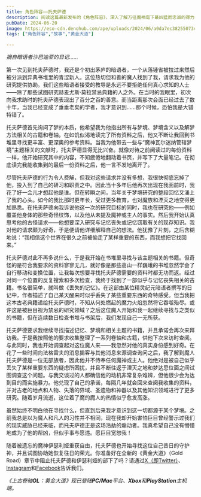 ```yaml
---
title: 角色阵容——托夫萨德
description: 阅读这篇最新发布的《角色阵容》，深入了解万径魔神麾下最凶猛而忠诚的得力干将：托夫萨德！
pubDate: 2024-06-20
image: https://eso-cdn.denohub.com/ape/uploads/2024/06/a0da7ec38255073c665ded9c059f85ae.jpg
tags: ["角色阵容","故事","黄金大道"]

---
```


_摘自暗语者沙巴迪亚的日记……_

第一次见到托夫萨德时，我还是个初出茅庐的暗语者，一个从落锤省被拉过来然后被分派到异典书堆里的青涩新人。这位热切但和善的魔人找到了我，请求我为他的研究提供协助。我们这些暗语者接受的教导是永远不要拒绝任何真心求知的人士——除了那些试图研究赫麦尤斯·莫拉禁忌典籍的人之外。在当时的我眼里，初次向我求助时的托夫萨德表现出了百分之百的善意。而当距离那次会面已经过去了数十年，当我已经变成了垂垂老矣的学者，我才意识到……那个时候，恐怕我是大错特错了。

托夫萨德首先询问了梦的本质，他希望我为他指出所有与梦境、梦境含义以及解梦方法相关的古籍和卷轴。在如饥似渴地读完了所有资料之后，他又不断让我回到书堆里寻找更丰富、更深奥的参考资料。当我为他带去一些与“魔神瓦尔迷纳管辖梦境”主题相关的文献时，托夫萨德显得无比兴奋。就像对待之前阅读过的每份资料一样，他开始研究其中的内容，不知疲倦地翻动着书页，并写下了大量笔记。在彻底读完我能收集到的最后一份资料之后，他一言不发地离开了。

尽管托夫萨德的行为令人费解，但我对这些请求并没有多想，我很快彻底忘掉了他，投入到了自己的研习和职责之中。因此当十多年后他再次出现在我面前时，我花了好一会儿才想起他是谁。但在转瞬之间，当年关于梦境研究的整段回忆又涌上了我的心头。如今的我比那时更年长，受过更多教育，也对魔族和湮灭之地变得更加熟悉。在托夫萨德向我诉说他这一次的研究目标的同时，我也在研究他——例如覆盖他身体的那些奇怪纹饰，以及他从未提及魔神或主人的事实。然后我开始认真思考他的古怪请求——他想要深入研究与记忆丧失或记忆窃取有关的现存知识。我对他的请求颇为好奇，于是便请他详细解释自己的想法。他犹豫了片刻，之后含糊地说：“我相信这个世界在很久之前被偷走了某样重要的东西，而我想把它找回来。”

托夫萨德对此不再多说什么，于是我开始在书堆里寻找与该主题相关的书籍。但奇怪的是符合我要求的资料寥寥无几，就好像是那些高山一样巍峨的书堆忽然学会了自行移动和变换位置，让我每次想要寻找托夫萨德需要的资料时都无功而返。经过对同一个位置的反复搜索和多次检查，我终于找到了一部似乎与记忆丧失相关的古籍。书名很简单，就叫做《丢失的记忆》。在这部由某位精灵纪元暗语者撰写的日记中，作者描述了自己某天醒来时似乎丢失了某些重要东西的奇特感受。但当我把这本古老典籍递给托夫萨德时，不知从何处燃起的魔力火焰忽然将它吞噬殆尽。或许这是被巨目视为禁忌的研究领域？之后这位魔人开始和我一起继续寻找与之类似的书籍，但在连续数日检查书堆与书架后，我们发现自己一无所获。

托夫萨德要求我继续寻找描述记忆、梦境和相关主题的书籍，并且承诺会再次来拜访我。于是我按照他的要求收集整理了一系列卷轴和古籍，供他下次来访时查阅。与此同时，我也开始调查起对这位魔人来——我忽然对他的真实身份感到好奇。在花了一些时间向法格雷夫的消息掮客与其他消息来源调查询问之后，我了解到魔人托夫萨德是一位无部族者，因此他并不侍奉任何魔神或主人。他绝对是被自己似乎丢失了某样重要东西的疑虑所困扰，并且不断往返于湮灭之地和梦达思位面之间试图调查这个问题。与我交谈过的人都确信他的动机非常复杂难辨，但他很少会为达到目的而实施暴力。他兑现了自己的承诺，每隔几年就会回来查阅我收集的资料，并对古老的地点和人物、失落的界域、圣遗物和神器以及其他知识领域进行了更多研究。随着岁月流逝，这位着了魔的魔人的热情似乎愈发高涨。

虽然始终不明白他在寻找什么，但直到后来我才意识到这一切都源于某个梦境。之前我总是以为魔人和凡人的习性并不相同，现在我却开始害怕巨目曾经警示过我们的现实威胁已经来临，而托夫萨德正是这场浩劫的煽动者。我真希望自己没有懵懂地成为了他的帮凶，但似乎事与愿违。愿巨目宽恕我！

随着被遗忘的魔神伊瑟利娅重获自由，托夫萨德也开始寻找这位自己昔日的守护神，并且试图协助她恢复往日的荣光。你准备好在全新的《黄金大道》（Gold
Road）章节中阻止托夫萨德和伊瑟利娅的部下了吗？请通过[X（即Twitter）](https://twitter.com/TESOnline)、[Instagram](https://www.instagram.com/elderscrollsonline/)和[Facebook](https://www.facebook.com/elderscrollsonline)告诉我们。

_《上古卷轴**OL**：黄金大道》现已登陆**PC/Mac**平台、**Xbox**和**PlayStation**主机端。_
